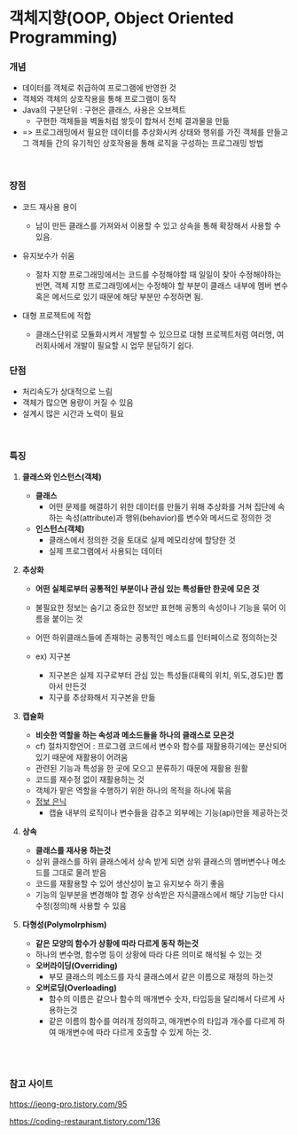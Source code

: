 # 객체지향(OOP, Object Oriented Programming)

### 개념

- 데이터를 객체로 취급하여 프로그램에 반영한 것
- 객체와 객체의 상호작용을 통해 프로그램이 동작
- Java의 구분단위 : 구현은 클래스, 사용은 오브젝트
  - 구현한 객체들을 벽돌처럼 쌓듯이 합쳐서 전체 결과물을 만듦
- => 프로그래밍에서 필요한 데이터를 추상화시켜 상태와 행위를 가진 객체를 만들고 그 객체들 간의 유기적인 상호작용을 통해 로직을 구성하는 프로그래밍 방법

<BR />

### 장점

- 코드 재사용 용이
  - 남이 만든 클래스를 가져와서 이용할 수 있고 상속을 통해 확장해서 사용할 수 있음.
- 유지보수가 쉬움
  - 절차 지향 프로그래밍에서는 코드를 수정해야할 때 일일이 찾아 수정해야하는 반면, 객체 지향 프로그래밍에서는 수정해야 할 부분이 클래스 내부에 멤버 변수혹은 메서드로 있기 때문에 해당 부분만 수정하면 됨. 

- 대형 프로젝트에 적합
  - 클래스단위로 모듈화시켜서 개발할 수 있으므로 대형 프로젝트처럼 여러명, 여러회사에서 개발이 필요할 시 업무 분담하기 쉽다.

### 단점

- 처리속도가 상대적으로 느림
- 객체가 많으면 용량이 커질 수 있음
- 설계시 많은 시간과 노력이 필요

<BR />

### 특징

1. **클래스와 인스턴스(객체)**

   - **클래스**
     - 어떤 문제를 해결하기 위한 데이터를 만들기 위해 추상화를 거쳐 집단에 속하는 속성(attribute)과 행위(behavior)를 변수와 메서드로 정의한 것
   - **인스턴스(객체)** 
     - 클래스에서 정의한 것을 토대로 실제 메모리상에 할당한 것
     - 실제 프로그램에서 사용되는 데이터

2. **추상화**

   - **어떤 실체로부터 공통적인 부분이나 관심 있는 특성들만 한곳에 모은 것**

   - 불필요한 정보는 숨기고 중요한 정보만 표현해 공통의 속성이나 기능을 묶어 이름을 붙이는 것
   - 어떤 하위클래스들에 존재하는 공통적인 메소드를 인터페이스로 정의하는것
   - ex) 지구본
     - 지구본은 실제 지구로부터 관심 있는 특성들(대륙의 위치, 위도,경도)만 뽑아서 만든것
     - 지구를 추상화해서 지구본을 만듦

3. **캡슐화**

   - **비슷한 역할을 하는 속성과 메소드들을 하나의 클래스로 모은것**
   - cf) 절차지향언어 : 프로그램 코드에서 변수와 함수를 재활용하기에는 분산되어 있기 때문에 재활용이 어려움
   - 관련된 기능과 특성을 한 곳에 모으고 분류하기 때문에 재활용 원활
   - 코드를 재수정 없이 재활용하는 것
   - 객체가 맡은 역할을 수행하기 위한 하나의 목적을 하나에 묶음
   - <u>정보 은닉</u>
     - 캡슐 내부의 로직이나 변수들을 감추고 외부에는 기능(api)만을 제공하는것

4. **상속**

   - **클래스를 재사용 하는것**
   - 상위 클래스를 하위 클래스에서 상속 받게 되면 상위 클래스의 멤버변수나 메소드를 그대로 물려 받음
   - 코드를 재활용할 수 있어 생산성이 높고 유지보수 하기 좋음
   - 기능의 일부분을 변경해야 할 경우 상속받은 자식클래스에서 해당 기능만 다시 수정(정의)해 사용할 수 있음

5. **다형성(Polymolrphism)**

   - **같은 모양의 함수가 상황에 따라 다르게 동작 하는것**
   - 하나의 변수명, 함수명 등이 상황에 따라 다른 의미로 해석될 수 있는 것
   - **오버라이딩(Overriding)**
     - 부모 클래스의 메소드를 자식 클래스에서 같은 이름으로 재정의 하는것
   - **오버로딩(Overloading)**
     - 함수의 이름은 같으나 함수의 매개변수 숫자, 타입등을 달리해서 다르게 사용하는것
     - 같은 이름의 함수를 여러개 정의하고, 매개변수의 타입과 개수를 다르게 하여 매개변수에 따라 다르게 호출할 수 있게 하는 것.

<br /><br />

### 참고 사이트

https://jeong-pro.tistory.com/95

https://coding-restaurant.tistory.com/136